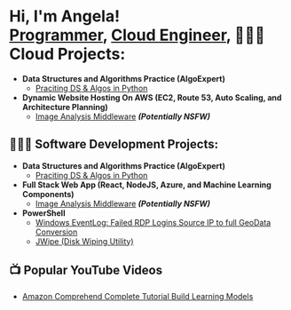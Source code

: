 <h1>Hi, I'm Angela! <br/><a href="https://github.com/angelammmm">Programmer</a>, <a href="https://www.linkedin.com/in/angelamapes/">Cloud Engineer</a>, <a

<h2>👩🏻‍💻 Cloud Projects:</h2>

- <b>Data Structures and Algorithms Practice (AlgoExpert)</b>
  - [Praciting DS & Algos in Python](https://github.com/joshmadakor1/Algorithms-Practice)
- <b>Dynamic Website Hosting On AWS (EC2, Route 53, Auto Scaling, and Architecture Planning)</b>
  - [Image Analysis Middleware](https://github.com/joshmadakor1/4chan-Image-Analysis-Middleware-C964) <b><i>(Potentially NSFW)</b></i>

<h2>👩🏻‍💻 Software Development Projects:</h2>

- <b>Data Structures and Algorithms Practice (AlgoExpert)</b>
  - [Praciting DS & Algos in Python](https://github.com/joshmadakor1/Algorithms-Practice)
- <b>Full Stack Web App (React, NodeJS, Azure, and Machine Learning Components)</b>
  - [Image Analysis Middleware](https://github.com/joshmadakor1/4chan-Image-Analysis-Middleware-C964) <b><i>(Potentially NSFW)</b></i>
- <b>PowerShell</b>
  - [Windows EventLog: Failed RDP Logins Source IP to full GeoData Conversion](https://github.com/joshmadakor1/Sentinel-Lab)
  - [JWipe (Disk Wiping Utility)](https://github.com/joshmadakor1/Jwipe.PowerShell)
  
<h2>📺 Popular YouTube Videos</h2>

- [Amazon Comprehend Complete Tutorial Build Learning Models](https://www.youtube.com/watch?v=EOz5tuw006A)




<!--

- 🔭 I’m currently working on ...
- 🌱 I’m currently learning ...
- 📫 How to reach me: ...

-->
